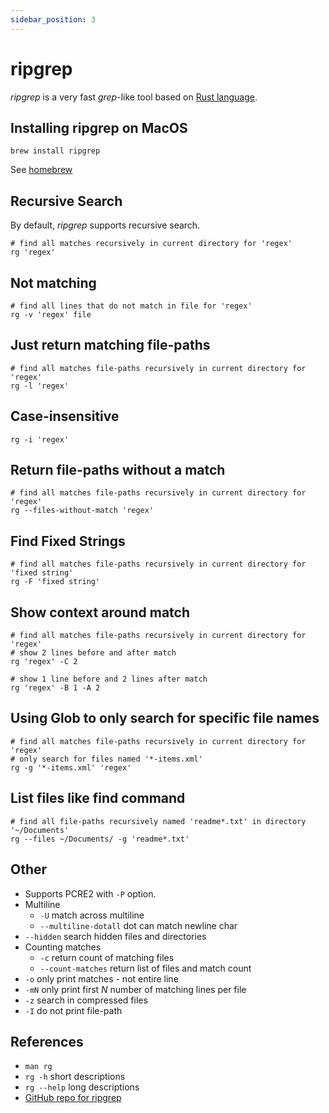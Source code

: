 ```yaml
---
sidebar_position: 3
---
```


# ripgrep
*ripgrep* is a very fast *grep*-like tool based on [Rust language](https://www.rust-lang.org/).

## Installing ripgrep on MacOS
```shell
brew install ripgrep
```
See [homebrew](../mac/homebrew.md)

## Recursive Search
By default, *ripgrep* supports recursive search.
```shell
# find all matches recursively in current directory for 'regex'
rg 'regex' 
```
## Not matching
```shell
# find all lines that do not match in file for 'regex'
rg -v 'regex' file
```
## Just return matching file-paths
```shell
# find all matches file-paths recursively in current directory for 'regex'
rg -l 'regex'
```
## Case-insensitive
```shell
rg -i 'regex'
```
## Return file-paths without a match
```shell
# find all matches file-paths recursively in current directory for 'regex'
rg --files-without-match 'regex'
```
## Find Fixed Strings
```shell
# find all matches file-paths recursively in current directory for 'fixed string'
rg -F 'fixed string'
```
## Show context around match
```shell
# find all matches file-paths recursively in current directory for 'regex'
# show 2 lines before and after match
rg 'regex' -C 2

# show 1 line before and 2 lines after match
rg 'regex' -B 1 -A 2
```
## Using Glob to only search for specific file names
```shell
# find all matches file-paths recursively in current directory for 'regex'
# only search for files named '*-items.xml'
rg -g '*-items.xml' 'regex'
```
## List files like find command
```shell
# find all file-paths recursively named 'readme*.txt' in directory '~/Documents'
rg --files ~/Documents/ -g 'readme*.txt'
```
## Other
- Supports PCRE2 with `-P` option.
- Multiline
    - `-U` match across multiline
    - `--multiline-dotall` dot can match newline char
- `--hidden` search hidden files and directories
- Counting matches
    - `-c` return count of matching files
    - `--count-matches` return list of files and match count
- `-o` only print matches - not entire line
- `-mN` only print first *N* number of matching lines per file
- `-z` search in compressed files
- `-I` do not print file-path

## References
- `man rg`
- `rg -h` short descriptions
- `rg --help` long descriptions
- [GitHub repo for ripgrep](https://github.com/BurntSushi/ripgrep)
